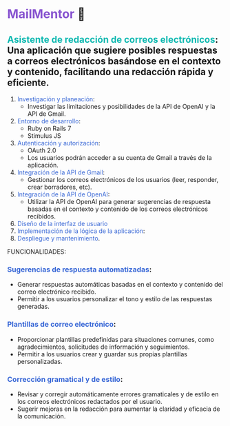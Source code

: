 # <span style='color:#8854d0'>MailMentor</span> 📨
## <span style='color:#0fb9b1'>Asistente de redacción de correos electrónicos</span>: Una aplicación que sugiere posibles respuestas a correos electrónicos basándose en el contexto y contenido, facilitando una redacción rápida y eficiente.

1.  <span style='color:#3867d6'>Investigación y planeación</span>:
	-   Investigar las limitaciones y posibilidades de la API de OpenAI y la API de Gmail.
2.  <span style='color:#3867d6'>Entorno de desarrollo</span>:
	- Ruby on Rails 7
	-   Stimulus JS
1.  <span style='color:#3867d6'>Autenticación y autorización</span>:
    -   OAuth 2.0
    -   Los usuarios podrán acceder a su cuenta de Gmail a través de la aplicación.
2.  <span style='color:#3867d6'>Integración de la API de Gmail</span>:
    -   Gestionar los correos electrónicos de los usuarios (leer, responder, crear borradores, etc).
3.  <span style='color:#3867d6'>Integración de la API de OpenAI</span>:
    -   Utilizar la API de OpenAI para generar sugerencias de respuesta basadas en el contexto y contenido de los correos electrónicos recibidos.
4.  <span style='color:#3867d6'>Diseño de la interfaz de usuario</span>
5.  <span style='color:#3867d6'>Implementación de la lógica de la aplicación</span>:
6.  <span style='color:#3867d6'>Despliegue y mantenimiento</span>.

FUNCIONALIDADES:
### <span style='color:#3867d6'>Sugerencias de respuesta automatizadas</span>:

- Generar respuestas automáticas basadas en el contexto y contenido del correo electrónico recibido.
- Permitir a los usuarios personalizar el tono y estilo de las respuestas generadas.

### <span style='color:#3867d6'>Plantillas de correo electrónico</span>:

- Proporcionar plantillas predefinidas para situaciones comunes, como agradecimientos, solicitudes de información y seguimientos.
- Permitir a los usuarios crear y guardar sus propias plantillas personalizadas.

### <span style='color:#3867d6'>Corrección gramatical y de estilo</span>:

- Revisar y corregir automáticamente errores gramaticales y de estilo en los correos electrónicos redactados por el usuario.
- Sugerir mejoras en la redacción para aumentar la claridad y eficacia de la comunicación.
